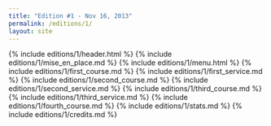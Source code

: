 ```yaml
---
title: "Edition #1 - Nov 16, 2013"
permalink: /editions/1/
layout: site
---
```


{% include editions/1/header.html %}
{% include editions/1/mise_en_place.md %}
{% include editions/1/menu.html %}
{% include editions/1/first_course.md %}
{% include editions/1/first_service.md %}
{% include editions/1/second_course.md %}
{% include editions/1/second_service.md %}
{% include editions/1/third_course.md %}
{% include editions/1/third_service.md %}
{% include editions/1/fourth_course.md %}
{% include editions/1/stats.md %}
{% include editions/1/credits.md %}